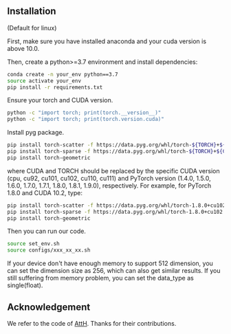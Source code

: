 ## Installation

(Default for linux)

First, make sure you have installed anaconda and your cuda version is above 10.0.

Then, create a python>=3.7 environment and install dependencies:

```bash
conda create -n your_env python==3.7
source activate your_env
pip install -r requirements.txt
```

Ensure your torch and CUDA version.
```bash
python -c "import torch; print(torch.__version__)"
python -c "import torch; print(torch.version.cuda)"
```
Install pyg package.

```bash
pip install torch-scatter -f https://data.pyg.org/whl/torch-${TORCH}+${CUDA}.html
pip install torch-sparse -f https://data.pyg.org/whl/torch-${TORCH}+${CUDA}.html
pip install torch-geometric
```
where CUDA and TORCH should be replaced by the specific CUDA version (cpu, cu92, cu101, cu102, cu110, cu111) and PyTorch version (1.4.0, 1.5.0, 1.6.0, 1.7.0, 1.7.1, 1.8.0, 1.8.1, 1.9.0), respectively. 
For example, for PyTorch 1.8.0 and CUDA 10.2, type:
```bash
pip install torch-scatter -f https://data.pyg.org/whl/torch-1.8.0+cu102.html
pip install torch-sparse -f https://data.pyg.org/whl/torch-1.8.0+cu102.html
pip install torch-geometric
```
Then you can run our code.

```bash
source set_env.sh
source configs/xxx_xx_xx.sh
```

If your device don't have enough memory to support 512 dimension, you can set the dimension size as 256, which can also get similar results.
If you still suffering from memory problem, you can set the data_type as single(float).

## Acknowledgement
We refer to the code of [AttH](https://github.com/HazyResearch/KGEmb). Thanks for their contributions.





